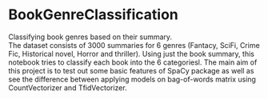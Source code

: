 # BookGenreClassification
Classifying book genres based on their summary.  
The dataset consists of 3000 summaries for 6 genres (Fantacy, SciFi, Crime Fic, Historical novel, Horror and thriller). 
Using just the book summary, this notebook tries to classify each book into the 6 categoriesl.
The main aim of this project is to test out some basic features of SpaCy package as well as see the difference between applying models on bag-of-words matrix using CountVectorizer and TfidVectorizer.  
